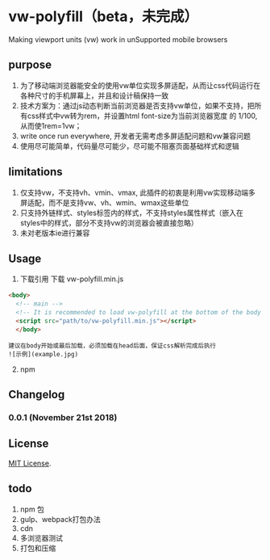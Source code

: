 # vw-polyfill（beta，未完成）
Making viewport units (vw) work in unSupported mobile browsers

## purpose
  1. 为了移动端浏览器能安全的使用vw单位实现多屏适配，从而让css代码运行在各种尺寸的手机屏幕上，并且和设计稿保持一致
  2. 技术方案为：通过js动态判断当前浏览器是否支持vw单位，如果不支持，把所有css样式中vw转为rem，并设置html font-size为当前浏览器宽度
  的 1/100, 从而使1rem=1vw；
  3. write once run everywhere, 开发者无需考虑多屏适配问题和vw兼容问题
  4. 使用尽可能简单，代码量尽可能少，尽可能不阻塞页面基础样式和逻辑
  
## limitations
  1. 仅支持vw，不支持vh、vmin、vmax, 此插件的初衷是利用vw实现移动端多屏适配，而不是支持vw、vh、wmin、wmax这些单位
  2. 只支持外链样式、styles标签内的样式，不支持styles属性样式（嵌入在styles中的样式，部分不支持vw的浏览器会被直接忽略）
  3. 未对老版本ie进行兼容

## Usage 
  1. 下载引用
    下载 vw-polyfill.min.js
    
```html
<body>
  <!-- main -->
  <!-- It is recommended to load vw-polyfill at the bottom of the body tag -->
  <script src="path/to/vw-polyfill.min.js"></script>
  </body>
```

    建议在body开始或最后加载，必须加载在head后面，保证css解析完成后执行
    ![示例](example.jpg)
    
  2. npm 


## Changelog

### 0.0.1 (November 21st 2018) ###


## License

[MIT License](http://opensource.org/licenses/mit-license).

## todo
  1. npm 包
  2. gulp、webpack打包办法
  3. cdn
  4. 多浏览器测试
  5. 打包和压缩  
